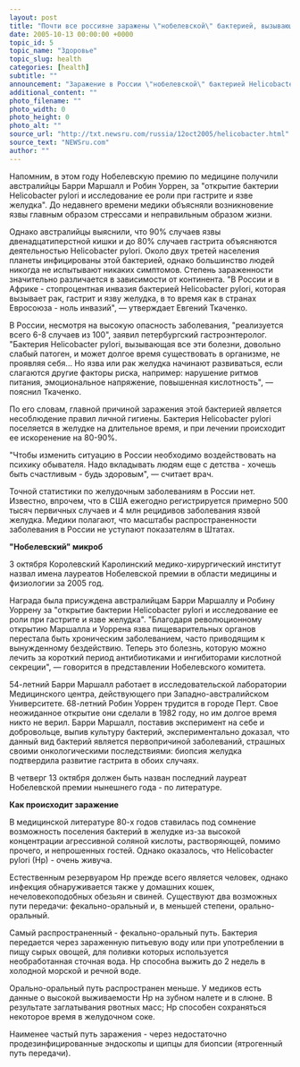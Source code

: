 ```yaml
---
layout: post
title: "Почти все россияне заражены \"нобелевской\" бактерией, вызывающей гастрит, рак и язву желудка"
date: 2005-10-13 00:00:00 +0000
topic_id: 5
topic_name: "Здоровье"
topic_slug: health
categories: [health]
subtitle: ""
announcement: "Заражение в России \"нобелевской\" бактерией Helicobacter pylori, вызывающей рак желудка, гастрит и язву приближается к ста процентам, сообщил \"Интерфаксу\" главный гастроэнтеролог Санкт-Петербурга Евгений Ткаченко."
additional_content: ""
photo_filename: ""
photo_width: 0
photo_height: 0
photo_alt: ""
source_url: "http://txt.newsru.com/russia/12oct2005/helicobacter.html"
source_text: "NEWSru.com"
author: ""
---
```

Напомним, в этом году Нобелевскую премию по медицине получили австралийцы Барри Маршалл и Робин Уоррен, за "открытие бактерии Helicobacter pylori и исследование ее роли при гастрите и язве желудка". До недавнего времени медики объясняли возникновение язвы главным образом стрессами и неправильным образом жизни.

Однако австралийцы выяснили, что 90% случаев язвы двенадцатиперстной кишки и до 80% случаев гастрита объясняются деятельностью Helicobacter pylori. Около двух третей населения планеты инфицированы этой бактерией, однако большинство людей никогда не испытывают никаких симптомов. Степень зараженности значительно различается в зависимости от континента. "В России и в Африке - стопроцентная инвазия бактерией Helicobacter pylori, которая вызывает рак, гастрит и язву желудка, в то время как в странах Евросоюза - ноль инвазий", &mdash; утверждает Евгений Ткаченко.

В России, несмотря на высокую опасность заболевания, "реализуется всего 6-8 случаев из 100", заявил петербургский гастроэнтеролог. "Бактерия Helicobacter pylori, вызывающая все эти болезни, довольно слабый патоген, и может долгое время существовать в организме, не проявляя себя... Hо язва или рак желудка начинают развиваться, если слагаются другие факторы риска, например: нарушение ритмов питания, эмоциональное напряжение, повышенная кислотность", &mdash; пояснил Ткаченко.

По его словам, главной причиной заражения этой бактерией является несоблюдение правил личной гигиены. Бактерия Helicobacter pylori поселяется в желудке на длительное время, и при лечении происходит ее искоренение на 80-90%.

"Чтобы изменить ситуацию в России необходимо воздействовать на психику обывателя. Hадо вкладывать людям еще с детства - хочешь быть счастливым - будь здоровым", &mdash; считает врач.

Точной статистики по желудочным заболеваниям в России нет. Известно, впрочем, что в США ежегодно регистрируется примерно 500 тысяч первичных случаев и 4 млн рецидивов заболевания язвой желудка. Медики полагают, что масштабы распространенности заболевания в России не уступают показателям в Штатах.

<strong>"Нобелевский" микроб</strong>

3 октября Королевский Каролинский медико-хирургический институт назвал имена лауреатов Нобелевской премии в области медицины и физиологии за 2005 год.

Награда была присуждена австралийцам Барри Маршаллу и Робину Уоррену за "открытие бактерии Helicobacter pylori и исследование ее роли при гастрите и язве желудка". "Благодаря революционному открытию Маршалла и Уоррена язва пищеварительных органов перестала быть хроническим заболеванием, часто приводящим к вынужденному бездействию. Теперь это болезнь, которую можно лечить за короткий период антибиотиками и ингибиторами кислотной секреции", &mdash; говорится в представлении Нобелевского комитета.

54-летний Барри Маршалл работает в исследовательской лаборатории Медицинского центра, действующего при Западно-австралийском Университете. 68-летний Робин Уоррен трудится в городе Перт. Свое неожиданное открытие они сделали в 1982 году, но им долгое время никто не верил. Барри Маршалл, поставив эксперимент на себе и добровольце, выпив культуру бактерий, экспериментально доказал, что данный вид бактерий является первопричиной заболеваний, страшных своими онкологическими последствиями: биопсия желудка подтвердила развитие гастрита в обоих случаях.

В четверг 13 октября должен быть назван последний лауреат Нобелевской премии нынешнего года - по литературе.

<strong>Как происходит заражение</strong>

В медицинской литературе 80-х годов ставилась под сомнение возможность поселения бактерий в желудке из-за высокой концентрации агрессивной соляной кислоты, растворяющей, помимо прочего, и непрошенных гостей. Однако оказалось, что Helicobacter pylori (Hp) - очень живуча.

Естественным резервуаром Нр прежде всего является человек, однако инфекция обнаруживается также у домашних кошек, нечеловекоподобных обезьян и свиней. Существуют два возможных пути передачи: фекально-оральный и, в меньшей степени, орально-оральный.

Самый распространенный - фекально-оральный путь. Бактерия передается через зараженную питьевую воду или при употреблении в пищу сырых овощей, для поливки которых используется необработанная сточная вода. Нр способна выжить до 2 недель в холодной морской и речной воде.

Орально-оральный путь распространен меньше. У медиков есть данные о высокой выживаемости Нр на зубном налете и в слюне. В результате заглатывания рвотных масс; Нр способен сохраняться некоторое время в желудочном соке.

Наименее частый путь заражения - через недостаточно продезинфицированные эндоскопы и щипцы для биопсии (ятрогенный путь передачи).
